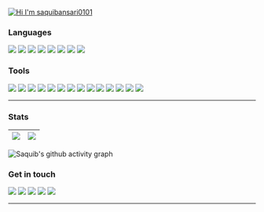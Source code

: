 
[<img src="https://raw.githubusercontent.com/saquibansari0101/saquibansari0101/master/gif/my.gif" alt="Hi I'm saquibansari0101" title="Hi I'm saquibansari0101"/>](http://saquibansari0101.github.io/)


### Languages

![](https://img.shields.io/badge/-C-79B9CC?style=for-the-badge&logo=C&logoColor=white)
![](https://img.shields.io/badge/-C++-00599C?style=for-the-badge&logo=c%2B%2B&logoColor=white)
![](https://img.shields.io/badge/c%23-%23239120.svg?style=for-the-badge&logo=c-sharp&logoColor=white)
![](https://img.shields.io/badge/-Dart-0175C1?style=for-the-badge&logo=Dart&logoColor=white)
![](https://img.shields.io/badge/-Java-E95420?style=for-the-badge&logo=Java&logoColor=white)
![](https://img.shields.io/badge/-Python-3776AB?style=for-the-badge&logo=Python&logoColor=white)
![](https://img.shields.io/badge/-JavaScript-F7DF1E?style=for-the-badge&logo=JavaScript&logoColor=white)
![](https://img.shields.io/badge/-MySQL-4479A1?style=for-the-badge&logo=Mysql&logoColor=white)

### Tools

![](https://img.shields.io/badge/-Flutter-02569B?style=for-the-badge&logo=Flutter&logoColor=white)
![](https://img.shields.io/badge/-Android-3DDC84?style=for-the-badge&logo=Android&logoColor=white)
![](https://img.shields.io/badge/-Unity-FFFFFF?style=for-the-badge&logo=Unity&logoColor=black)
![](https://img.shields.io/badge/-.Net-512BD4?style=for-the-badge&logo=.Net&logoColor=white)
![](https://img.shields.io/badge/-VSCode-24A4EB?style=for-the-badge&logo=Visual%20Studio%20Code&logoColor=fff)
![](https://img.shields.io/badge/-Android%20Studio-3DDC84?style=for-the-badge&logo=Android%20Studio&logoColor=white)
![](https://img.shields.io/badge/-Intellij%20IDEA-000000?style=for-the-badge&logo=Intellij%20IDEA&logoColor=white)
![](https://img.shields.io/badge/-Git-F05032?style=for-the-badge&logo=Git&logoColor=white)
![](https://img.shields.io/badge/-Jira-0052CC?style=for-the-badge&logo=Jira&logoColor=white)
![](https://img.shields.io/badge/-Postman-FF6C37?style=for-the-badge&logo=Postman&logoColor=white)
![](https://img.shields.io/badge/-Linux-FCC624?style=for-the-badge&logo=Linux&logoColor=white)
![](https://img.shields.io/badge/-Illustrator-FF9A00?style=for-the-badge&logo=AdobeIllustrator&logoColor=white)
![](https://img.shields.io/badge/-Photoshop-31A8FF?style=for-the-badge&logo=AdobePhotoshop&logoColor=white)
![](https://img.shields.io/badge/-XD-FF61F6?style=for-the-badge&logo=AdobeXd&logoColor=white)


---

### Stats

| <img src="https://github-readme-stats.vercel.app/api?username=saquibansari0101&show_icons=true&count_private=true" /> | <img src="https://github-readme-streak-stats.herokuapp.com?user=saquibansari0101&ring=5094F0&currStreakLabel=5094F0"/> |
|:------------:|:------------:|

![Saquib's github activity graph](https://activity-graph.herokuapp.com/graph?username=saquibansari0101&bg_color=ffffff&color=5094f0&line=5094f0&point=000000&area=true&area_color=5094f0&hide_border=true)



### Get in touch

<!-- 
[![](https://img.shields.io/badge/-@saquibansari0101-181717?style=for-the-badge&logo=Github&logoColor=white)](https://github.com/saquibansari0101) -->
[![](https://img.shields.io/badge/-@saquibansari0101-0A66C2?style=for-the-badge&logo=Linkedin&logoColor=white)](https://linkedin.com/in/saquibansari0101)
[![](https://img.shields.io/badge/-@saquib__ansari-0078D4?style=for-the-badge&logo=Microsoft%20Outlook&logoColor=white)](mailto:saquib_ansari@outlook.com)
[![](https://img.shields.io/badge/-@saquibansari-F58025?style=for-the-badge&logo=Stack%20Overflow&logoColor=white)](https://stackoverflow.com/users/15754411/saquibansari)
[![](https://img.shields.io/badge/-@saquib__ansari-2EC866?style=for-the-badge&logo=Hackerrank&logoColor=white)](https://hackerrank.com/saquib_ansari)
[![](https://img.shields.io/badge/-saquibansari0101.github.io-000000?style=for-the-badge&logo=Grav&logoColor=white)](http://saquibansari0101.github.io/)

---
